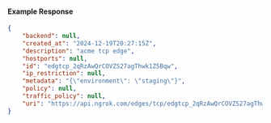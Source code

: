 <!-- Code generated for API Clients. DO NOT EDIT. -->

#### Example Response

```json
{
	"backend": null,
	"created_at": "2024-12-19T20:27:15Z",
	"description": "acme tcp edge",
	"hostports": null,
	"id": "edgtcp_2qRzAwQrCOVZS27agThwk1Z5Bqw",
	"ip_restriction": null,
	"metadata": "{\"environment\": \"staging\"}",
	"policy": null,
	"traffic_policy": null,
	"uri": "https://api.ngrok.com/edges/tcp/edgtcp_2qRzAwQrCOVZS27agThwk1Z5Bqw"
}
```
